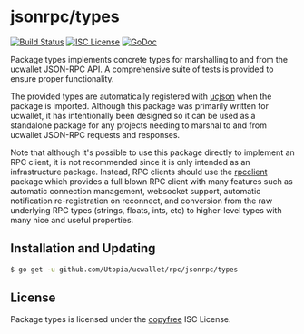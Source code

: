 jsonrpc/types
=============

[![Build Status](https://travis-ci.org/Utopia/ucwallet.png?branch=master)](https://travis-ci.org/Utopia/ucwallet)
[![ISC License](https://img.shields.io/badge/license-ISC-blue.svg)](http://copyfree.org)
[![GoDoc](https://img.shields.io/badge/godoc-reference-blue.svg)](https://godoc.org/github.com/Utopia/ucwallet/rpc/jsonrpc/types)

Package types implements concrete types for marshalling to and from the
ucwallet JSON-RPC API.  A comprehensive suite of tests is provided to ensure
proper functionality.

The provided types are automatically registered with
[ucjson](https://github.com/Utopia/ucd/tree/master/ucjson) when the package
is imported.  Although this package was primarily written for ucwallet, it has
intentionally been designed so it can be used as a standalone package for any
projects needing to marshal to and from ucwallet JSON-RPC requests and
responses.

Note that although it's possible to use this package directly to implement an
RPC client, it is not recommended since it is only intended as an infrastructure
package.  Instead, RPC clients should use the
[rpcclient](https://github.com/Utopia/ucd/tree/master/rpcclient) package which
provides a full blown RPC client with many features such as automatic connection
management, websocket support, automatic notification re-registration on
reconnect, and conversion from the raw underlying RPC types (strings, floats,
ints, etc) to higher-level types with many nice and useful properties.

## Installation and Updating

```bash
$ go get -u github.com/Utopia/ucwallet/rpc/jsonrpc/types
```

## License

Package types is licensed under the [copyfree](http://copyfree.org) ISC License.
